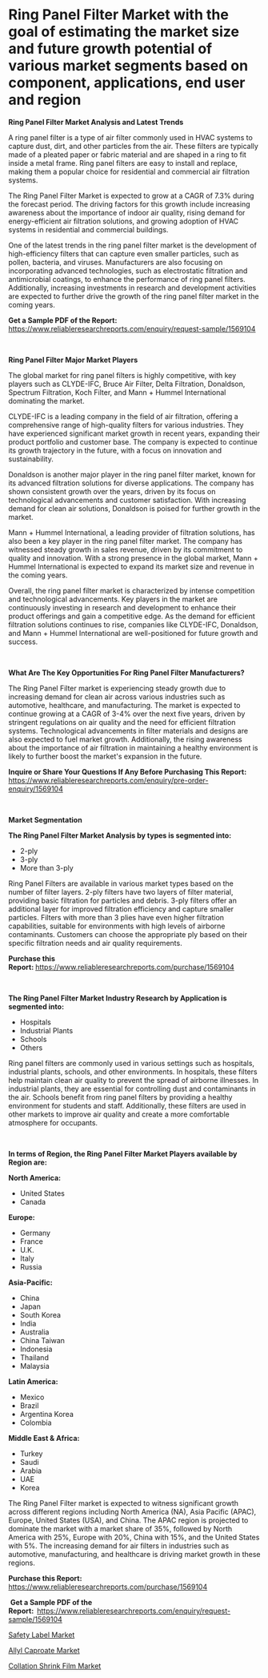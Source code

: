<p><h1>Ring Panel Filter Market with the goal of estimating the market size and future growth potential of various market segments based on component, applications, end user and region</h1></p><p><strong>Ring Panel Filter Market Analysis and Latest Trends</strong></p>
<p><p>A ring panel filter is a type of air filter commonly used in HVAC systems to capture dust, dirt, and other particles from the air. These filters are typically made of a pleated paper or fabric material and are shaped in a ring to fit inside a metal frame. Ring panel filters are easy to install and replace, making them a popular choice for residential and commercial air filtration systems.</p><p>The Ring Panel Filter Market is expected to grow at a CAGR of 7.3% during the forecast period. The driving factors for this growth include increasing awareness about the importance of indoor air quality, rising demand for energy-efficient air filtration solutions, and growing adoption of HVAC systems in residential and commercial buildings. </p><p>One of the latest trends in the ring panel filter market is the development of high-efficiency filters that can capture even smaller particles, such as pollen, bacteria, and viruses. Manufacturers are also focusing on incorporating advanced technologies, such as electrostatic filtration and antimicrobial coatings, to enhance the performance of ring panel filters. Additionally, increasing investments in research and development activities are expected to further drive the growth of the ring panel filter market in the coming years.</p></p>
<p><strong>Get a Sample PDF of the Report:&nbsp;</strong> <a href="https://www.reliableresearchreports.com/enquiry/request-sample/1569104">https://www.reliableresearchreports.com/enquiry/request-sample/1569104</a></p>
<p>&nbsp;</p>
<p><strong>Ring Panel Filter Major Market Players</strong></p>
<p><p>The global market for ring panel filters is highly competitive, with key players such as CLYDE-IFC, Bruce Air Filter, Delta Filtration, Donaldson, Spectrum Filtration, Koch Filter, and Mann + Hummel International dominating the market.</p><p>CLYDE-IFC is a leading company in the field of air filtration, offering a comprehensive range of high-quality filters for various industries. They have experienced significant market growth in recent years, expanding their product portfolio and customer base. The company is expected to continue its growth trajectory in the future, with a focus on innovation and sustainability.</p><p>Donaldson is another major player in the ring panel filter market, known for its advanced filtration solutions for diverse applications. The company has shown consistent growth over the years, driven by its focus on technological advancements and customer satisfaction. With increasing demand for clean air solutions, Donaldson is poised for further growth in the market.</p><p>Mann + Hummel International, a leading provider of filtration solutions, has also been a key player in the ring panel filter market. The company has witnessed steady growth in sales revenue, driven by its commitment to quality and innovation. With a strong presence in the global market, Mann + Hummel International is expected to expand its market size and revenue in the coming years.</p><p>Overall, the ring panel filter market is characterized by intense competition and technological advancements. Key players in the market are continuously investing in research and development to enhance their product offerings and gain a competitive edge. As the demand for efficient filtration solutions continues to rise, companies like CLYDE-IFC, Donaldson, and Mann + Hummel International are well-positioned for future growth and success.</p></p>
<p>&nbsp;</p>
<p><strong>What Are The Key Opportunities For Ring Panel Filter Manufacturers?</strong></p>
<p><p>The Ring Panel Filter market is experiencing steady growth due to increasing demand for clean air across various industries such as automotive, healthcare, and manufacturing. The market is expected to continue growing at a CAGR of 3-4% over the next five years, driven by stringent regulations on air quality and the need for efficient filtration systems. Technological advancements in filter materials and designs are also expected to fuel market growth. Additionally, the rising awareness about the importance of air filtration in maintaining a healthy environment is likely to further boost the market's expansion in the future.</p></p>
<p><strong>Inquire or Share Your Questions If Any Before Purchasing This Report:</strong> <a href="https://www.reliableresearchreports.com/enquiry/pre-order-enquiry/1569104">https://www.reliableresearchreports.com/enquiry/pre-order-enquiry/1569104</a></p>
<p>&nbsp;</p>
<p><strong>Market Segmentation</strong></p>
<p><strong>The Ring Panel Filter Market Analysis by types is segmented into:</strong></p>
<p><ul><li>2-ply</li><li>3-ply</li><li>More than 3-ply</li></ul></p>
<p><p>Ring Panel Filters are available in various market types based on the number of filter layers. 2-ply filters have two layers of filter material, providing basic filtration for particles and debris. 3-ply filters offer an additional layer for improved filtration efficiency and capture smaller particles. Filters with more than 3 plies have even higher filtration capabilities, suitable for environments with high levels of airborne contaminants. Customers can choose the appropriate ply based on their specific filtration needs and air quality requirements.</p></p>
<p><strong>Purchase this Report:&nbsp;</strong><a href="https://www.reliableresearchreports.com/purchase/1569104">https://www.reliableresearchreports.com/purchase/1569104</a></p>
<p>&nbsp;</p>
<p><strong>The Ring Panel Filter Market Industry Research by Application is segmented into:</strong></p>
<p><ul><li>Hospitals</li><li>Industrial Plants</li><li>Schools</li><li>Others</li></ul></p>
<p><p>Ring panel filters are commonly used in various settings such as hospitals, industrial plants, schools, and other environments. In hospitals, these filters help maintain clean air quality to prevent the spread of airborne illnesses. In industrial plants, they are essential for controlling dust and contaminants in the air. Schools benefit from ring panel filters by providing a healthy environment for students and staff. Additionally, these filters are used in other markets to improve air quality and create a more comfortable atmosphere for occupants.</p></p>
<p>&nbsp;</p>
<p><strong>In terms of Region, the Ring Panel Filter Market Players available by Region are:</strong></p>
<p>
    <p> <strong> North America: </strong>
        <ul>
            <li>United States</li>
            <li>Canada</li>
        </ul>
        </p> 
    <p> <strong> Europe: </strong>
        <ul>
            <li>Germany</li>
            <li>France</li>
            <li>U.K.</li>
            <li>Italy</li>
            <li>Russia</li>
        </ul>
        </p> 
    <p> <strong> Asia-Pacific: </strong>
        <ul>
            <li>China</li>
            <li>Japan</li>
            <li>South Korea</li>
            <li>India</li>
            <li>Australia</li>
            <li>China Taiwan</li>
            <li>Indonesia</li>
            <li>Thailand</li>
            <li>Malaysia</li>
        </ul>
        </p> 
    <p> <strong> Latin America: </strong>
        <ul>
            <li>Mexico</li>
            <li>Brazil</li>
            <li>Argentina Korea</li>
            <li>Colombia</li>
        </ul>
        </p> 
    <p> <strong> Middle East & Africa: </strong>
        <ul>
            <li>Turkey</li>
            <li>Saudi</li>
            <li>Arabia</li>
            <li>UAE</li>
            <li>Korea</li>
        </ul>
    </p>
    </p>
<p><p>The Ring Panel Filter market is expected to witness significant growth across different regions including North America (NA), Asia Pacific (APAC), Europe, United States (USA), and China. The APAC region is projected to dominate the market with a market share of 35%, followed by North America with 25%, Europe with 20%, China with 15%, and the United States with 5%. The increasing demand for air filters in industries such as automotive, manufacturing, and healthcare is driving market growth in these regions.</p></p>
<p><strong>Purchase this Report: </strong><a href="https://www.reliableresearchreports.com/purchase/1569104">https://www.reliableresearchreports.com/purchase/1569104</a></p>
<p>&nbsp;<strong>Get a Sample PDF of the Report:&nbsp;&nbsp;</strong><a href="https://www.reliableresearchreports.com/enquiry/request-sample/1569104">https://www.reliableresearchreports.com/enquiry/request-sample/1569104</a></p>
<p><strong></strong></p>
<p><p><a href="https://github.com/juniordelafrance/Market-Research-Report-List-2/blob/main/safety-label-market.md">Safety Label Market</a></p><p><a href="https://github.com/jaidynmorantestelletmjzya/Market-Research-Report-List-1/blob/main/allyl-caproate-market.md">Allyl Caproate Market</a></p><p><a href="https://github.com/ruddyyedelwadw/Market-Research-Report-List-1/blob/main/collation-shrink-film-market.md">Collation Shrink Film Market</a></p></p>